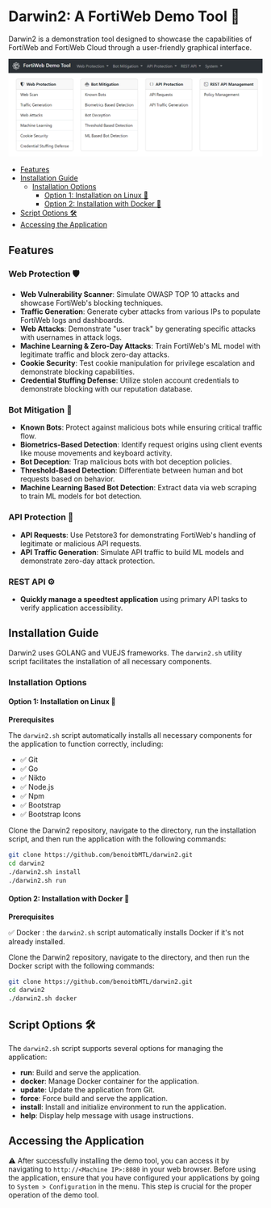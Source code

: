 # Darwin2: A FortiWeb Demo Tool 🚀

Darwin2 is a demonstration tool designed to showcase the capabilities of FortiWeb and FortiWeb Cloud through a user-friendly graphical interface.

![FortiWeb Demo Tool](images/fortiweb-demo-tool.png)

  - [Features](#features)
  - [Installation Guide](#installation-guide)
    - [Installation Options](#installation-options)
      - [Option 1: Installation on Linux 🐧](#option-1-installation-on-linux)
      - [Option 2: Installation with Docker 🐳](#option-2-installation-with-docker)
  - [Script Options 🛠️](#script-options)
  - [Accessing the Application](#accessing-the-application)

## Features

### Web Protection 🛡

- **Web Vulnerability Scanner**: Simulate OWASP TOP 10 attacks and showcase FortiWeb's blocking techniques.
- **Traffic Generation**: Generate cyber attacks from various IPs to populate FortiWeb logs and dashboards.
- **Web Attacks**: Demonstrate "user track" by generating specific attacks with usernames in attack logs.
- **Machine Learning & Zero-Day Attacks**: Train FortiWeb's ML model with legitimate traffic and block zero-day attacks.
- **Cookie Security**: Test cookie manipulation for privilege escalation and demonstrate blocking capabilities.
- **Credential Stuffing Defense**: Utilize stolen account credentials to demonstrate blocking with our reputation database.

### Bot Mitigation 🤖

- **Known Bots**: Protect against malicious bots while ensuring critical traffic flow.
- **Biometrics-Based Detection**: Identify request origins using client events like mouse movements and keyboard activity.
- **Bot Deception**: Trap malicious bots with bot deception policies.
- **Threshold-Based Detection**: Differentiate between human and bot requests based on behavior.
- **Machine Learning Based Bot Detection**: Extract data via web scraping to train ML models for bot detection.

### API Protection 🔐

- **API Requests**: Use Petstore3 for demonstrating FortiWeb's handling of legitimate or malicious API requests.
- **API Traffic Generation**: Simulate API traffic to build ML models and demonstrate zero-day attack protection.

### REST API ⚙️

- **Quickly manage a speedtest application** using primary API tasks to verify application accessibility.

## Installation Guide

Darwin2 uses GOLANG and VUEJS frameworks. The `darwin2.sh` utility script facilitates the installation of all necessary components.

### Installation Options

#### Option 1: Installation on Linux 🐧

**Prerequisites**

The `darwin2.sh` script automatically installs all necessary components for the application to function correctly, including:

- ✅ Git
- ✅ Go
- ✅ Nikto
- ✅ Node.js
- ✅ Npm
- ✅ Bootstrap
- ✅ Bootstrap Icons

Clone the Darwin2 repository, navigate to the directory, run the installation script, and then run the application with the following commands:

```bash
git clone https://github.com/benoitbMTL/darwin2.git
cd darwin2
./darwin2.sh install
./darwin2.sh run
```

#### Option 2: Installation with Docker 🐳

**Prerequisites**

✅ Docker : the `darwin2.sh` script automatically installs Docker if it's not already installed.

Clone the Darwin2 repository, navigate to the directory, and then run the Docker script with the following commands:

```bash
git clone https://github.com/benoitbMTL/darwin2.git
cd darwin2
./darwin2.sh docker
```

## Script Options 🛠️

The `darwin2.sh` script supports several options for managing the application:

- **run**: Build and serve the application.
- **docker**: Manage Docker container for the application.
- **update**: Update the application from Git.
- **force**: Force build and serve the application.
- **install**: Install and initialize environment to run the application.
- **help**: Display help message with usage instructions.

## Accessing the Application

⚠️ After successfully installing the demo tool, you can access it by navigating to `http://<Machine IP>:8080` in your web browser. Before using the application, ensure that you have configured your applications by going to `System > Configuration` in the menu. This step is crucial for the proper operation of the demo tool.